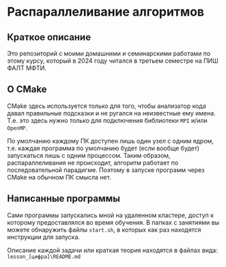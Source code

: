 # Распараллеливание алгоритмов

## Краткое описание

Это репозиторий с моими домашними и семинарскими работами по этому курсу, который в 2024 году читался в третьем семестре на ПИШ ФАЛТ МФТИ.

## О CMake

CMake здесь используется только для того, чтобы анализатор кода давал правильные подсказки и не ругался на неизвестные ему имена. Т.е. это здесь нужно только для подключения библиотеки `MPI` и/или `OpenMP`. 

По умолчанию каждому ПК доступен лишь один узел с одним ядром, т.е. каждая программа по умолчанию будет (если вообще будет) запускаться лишь с одним процессом. Таким образом, распараллеливания не происходит, алгоритм работает по последовательной парадигме. Поэтому в запуске программ через CMake на обычном ПК смысла нет.

## Написанные программы

Сами программы запускались мной на удаленном кластере, доступ к которому предоставлялся во время обучения. В папках с занятиями вы можете обнаружить файлы `start.sh`, в которых как раз находятся инструкции для запуска.

Описание каждой задачи или краткая теория находятся в файлах вида: `lesson_[цифра]\README.md`
